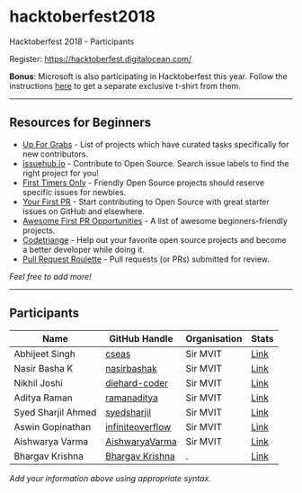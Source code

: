 # hacktoberfest2018
Hacktoberfest 2018 - Participants

Register: <https://hacktoberfest.digitalocean.com/>

**Bonus**: Microsoft is also participating in Hacktoberfest this year. Follow the instructions [here](https://open.microsoft.com/2018/09/30/join-hacktoberfest-2018-celebration-microsoft/) to get a separate exclusive t-shirt from them.

---
## Resources for Beginners
- [Up For Grabs](http://up-for-grabs.net/) - List of projects which have curated tasks specifically for new contributors.
- [issuehub.io](http://issuehub.io/) - Contribute to Open Source. Search issue labels to find the right project for you!
- [First Timers Only](http://www.firsttimersonly.com/) - Friendly Open Source projects should reserve specific issues for newbies.
- [Your First PR](http://yourfirstpr.github.io/) - Start contributing to Open Source with great starter issues on GitHub and elsewhere.
- [Awesome First PR Opportunities](https://github.com/MunGell/awesome-for-beginners) - A list of awesome beginners-friendly projects.
- [Codetriange](https://www.codetriage.com/) - Help out your favorite open source projects and become a better developer while doing it.
- [Pull Request Roulette](http://PullRequestRoulette.com) - Pull requests (or PRs) submitted for review.

*Feel free to add more!*

---
## Participants

| Name | GitHub Handle | Organisation | Stats |
|------|---------------|--------|------|
| Abhijeet Singh | [cseas](https://github.com/cseas) | Sir MVIT | [Link](https://hacktoberfest.digitalocean.com/stats/cseas) |
| Nasir Basha K | [nasirbashak](https://github.com/nasirbashak) | Sir MVIT | [Link](https://hacktoberfest.digitalocean.com/stats/nasirbashak) |
| Nikhil Joshi | [diehard-coder](https://github.com/diehard-coder) | Sir MVIT | [Link](https://hacktoberfest.digitalocean.com/stats/diehard-coder) |
| Aditya Raman | [ramanaditya](https://github.com/ramanaditya) | Sir MVIT | [Link](https://hacktoberfest.digitalocean.com/stats/ramanaditya) |
| Syed Sharjil Ahmed| [syedsharjil](https://github.com/syedsharjil) | Sir MVIT | [Link](https://hacktoberfest.digitalocean.com/stats/syedsharjil) |
| Aswin Gopinathan | [infiniteoverflow](https://github.com/infiniteoverflow) | Sir MVIT | [Link](https://hacktoberfest.digitalocean.com/stats/infiniteoverflow) |
| Aishwarya Varma |  [AishwaryaVarma](https://github.com/aishwaryavarma) | Sir MVIT | [Link](https://hacktoberfest.digitalocean.com/stats/AishwaryaVarma) |
| Bhargav Krishna|  [Bhargav Krishna](https://github.com/blackdaddy1) | . | [Link](https://hacktoberfest.digitalocean.com/stats/blackdaddy1) |
*Add your information above using appropriate syntax.*
